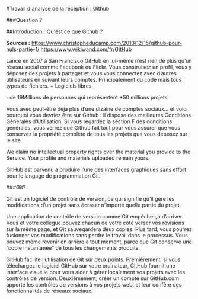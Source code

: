 #Travail d'analyse de la réception : Github

###Question ?

##Introduction : Qu'est ce que Github ?



**Sources :**  <https://www.christopheducamp.com/2013/12/15/github-pour-nuls-partie-1/>
<https://www.wikiwand.com/fr/GitHub>


Lancé en 2007 à San Francisco
GitHub en lui-même n’est rien de plus qu’un réseau social comme Facebook ou Flickr. Vous construisez un profil, vous y déposez des projets à partager et vous vous connectez avec d’autres utilisateurs en suivant leurs comptes. Principalement du code mais tous types de fichiers. + Logiciels libres 

+de 19Millions de personnes qui représentent +50 millions projets

Vous avec peut-être déjà plus d’une dizaine de comptes sociaux… et voici pourquoi vous devriez être sur Github : il dispose des meilleures Conditions Générales d’Utilisation. Si vous regardez la section F des conditions générales, vous verrez que Github fait tout pour vous assurer que vous conservez la propriété complète de tous les projets que vous déposez sur le site :

We claim no intellectual property rights over the material you provide to the Service. Your profile and materials uploaded remain yours.

GitHub est parvenu à produire l’une des interfaces graphiques sans effort pour le langage de programmation Git.

###Git?

Git est un logiciel de contrôle de version, ce qui signifie qu’il gère les modifications d’un projet sans écraser n’importe quelle partie du projet.

Une application de contrôle de version comme Git empêche ça d’arriver. Vous et votre collègue pouvez chacun de votre côté verser vos révisions sur la même page, et Git sauvegardera deux copies. Plus tard, vous pourrez fusionner vos modifications sans perdre le travail dans le processus. Vous pouvez même revenir en arrière à tout moment, parce que Git conserve une “copie instantanée” de tous les changements produits.

GitHub facilite l’utilisation de Git sur deux points. Premièrement, si vous téléchargez le logiciel GitHub sur votre ordinateur, GitHub fournit une interface visuelle pour vous aider à gérer localement vos projets avec les contrôles de version. Deuxièmement, créer un compte sur GitHub.com apporte les contrôles de versions à vos projets web, et leur confère des fonctionnalités de réseaux sociaux.